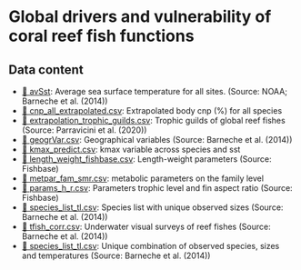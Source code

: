 # Global drivers and vulnerability of coral reef fish functions

## Data content

  - [:page_facing_up: avSst](): Average sea surface temperature for all sites. (Source: NOAA; Barneche et al. (2014))
  - [:page_facing_up: cnp_all_extrapolated.csv](): Extrapolated body cnp (%) for all species
  - [:page_facing_up: extrapolation_trophic_guilds.csv](): Trophic guilds of global reef fishes (Source: Parravicini et al. (2020))
  - [:page_facing_up: geogrVar.csv](): Geographical variables (Source: Barneche et al. (2014))
  - [:page_facing_up: kmax_predict.csv](): kmax variable across species and sst
  - [:page_facing_up: length_weight_fishbase.csv](): Length-weight parameters (Source: Fishbase)
  - [:page_facing_up: metpar_fam_smr.csv](): metabolic parameters on the family level
  - [:page_facing_up: params_h_r.csv](): Parameters trophic level and fin aspect ratio (Source: Fishbase)
  - [:page_facing_up: species_list_tl.csv](): Species list with unique observed sizes (Source: Barneche et al. (2014))
  - [:page_facing_up: tfish_corr.csv](): Underwater visual surveys of reef fishes (Source: Barneche et al. (2014))
  - [:page_facing_up: species_list_tl.csv](): Unique combination of observed species, sizes and temperatures (Source: Barneche et al. (2014))

